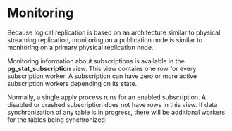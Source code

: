 # Monitoring<a name="EN-US_TOPIC_0000001261561939"></a>

Because logical replication is based on an architecture similar to physical streaming replication, monitoring on a publication node is similar to monitoring on a primary physical replication node.

Monitoring information about subscriptions is available in the  **pg\_stat\_subscription**  view. This view contains one row for every subscription worker. A subscription can have zero or more active subscription workers depending on its state.

Normally, a single apply process runs for an enabled subscription. A disabled or crashed subscription does not have rows in this view. If data synchronization of any table is in progress, there will be additional workers for the tables being synchronized.

